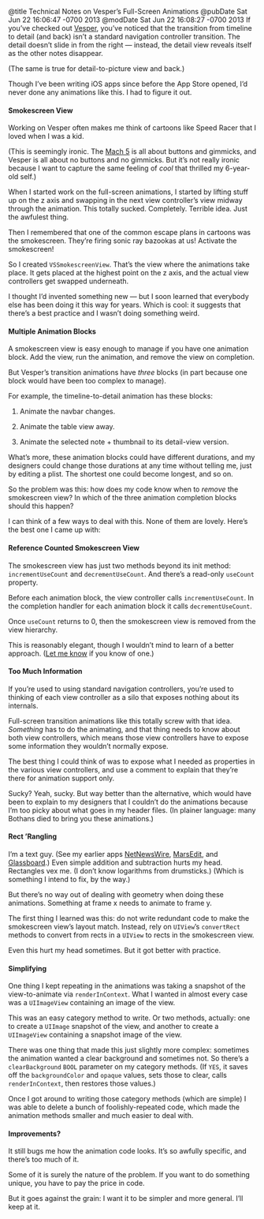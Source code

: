 @title Technical Notes on Vesper’s Full-Screen Animations
@pubDate Sat Jun 22 16:06:47 -0700 2013
@modDate Sat Jun 22 16:08:27 -0700 2013
If you’ve checked out <a href="http://vesperapp.co/">Vesper</a>, you’ve noticed that the transition from timeline to detail (and back) isn’t a standard navigation controller transition. The detail doesn’t slide in from the right — instead, the detail view reveals itself as the other notes disappear.

(The same is true for detail-to-picture view and back.)

Though I’ve been writing iOS apps since before the App Store opened, I’d never done any animations like this. I had to figure it out.

#### Smokescreen View

Working on Vesper often makes me think of cartoons like Speed Racer that I loved when I was a kid.

(This is seemingly ironic. The <a href="http://www.youtube.com/watch?v=43rxThjYWsE">Mach 5</a> is all about buttons and gimmicks, and Vesper is all about no buttons and no gimmicks. But it’s not really ironic because I want to capture the same feeling of <em>cool</em> that thrilled my 6-year-old self.)

When I started work on the full-screen animations, I started by lifting stuff up on the z axis and swapping in the next view controller’s view midway through the animation. This totally sucked. Completely. Terrible idea. Just the awfulest thing.

Then I remembered that one of the common escape plans in cartoons was the smokescreen. They’re firing sonic ray bazookas at us! Activate the smokescreen!

So I created <code>VSSmokescreenView</code>. That’s the view where the animations take place. It gets placed at the highest point on the z axis, and the actual view controllers get swapped underneath.

I thought I’d invented something new — but I soon learned that everybody else has been doing it this way for years. Which is cool: it suggests that there’s a best practice and I wasn’t doing something weird.

#### Multiple Animation Blocks

A smokescreen view is easy enough to manage if you have one animation block. Add the view, run the animation, and remove the view on completion.

But Vesper’s transition animations have <em>three</em> blocks (in part because one block would have been too complex to manage).

For example, the timeline-to-detail animation has these blocks:

1. Animate the navbar changes.

2. Animate the table view away.

3. Animate the selected note + thumbnail to its detail-view version.

What’s more, these animation blocks could have different durations, and my designers could change those durations at any time without telling me, just by editing a plist. The shortest one could become longest, and so on.

So the problem was this: how does my code know when to <em>remove</em> the smokescreen view? In which of the three animation completion blocks should this happen?

I can think of a few ways to deal with this. None of them are lovely. Here’s the best one I came up with:

#### Reference Counted Smokescreen View

The smokescreen view has just two methods beyond its init method: <code>incrementUseCount</code> and <code>decrementUseCount</code>. And there’s a read-only <code>useCount</code> property.

Before each animation block, the view controller calls <code>incrementUseCount</code>. In the completion handler for each animation block it calls <code>decrementUseCount</code>.

Once <code>useCount</code> returns to 0, then the smokescreen view is removed from the view hierarchy.

This is reasonably elegant, though I wouldn’t mind to learn of a better approach. (<a href="https://twitter.com/brentsimmons">Let me know</a> if you know of one.)

#### Too Much Information

If you’re used to using standard navigation controllers, you’re used to thinking of each view controller as a silo that exposes nothing about its internals.

Full-screen transition animations like this totally screw with that idea. <em>Something</em> has to do the animating, and that thing needs to know about both view controllers, which means those view controllers have to expose some information they wouldn’t normally expose.

The best thing I could think of was to expose what I needed as properties in the various view controllers, and use a comment to explain that they’re there for animation support only.

Sucky? Yeah, sucky. But way better than the alternative, which would have been to explain to my designers that I couldn’t do the animations because I’m too picky about what goes in my header files. (In plainer language: many Bothans died to bring you these animations.)

#### Rect ’Rangling

I’m a text guy. (See my earlier apps <a href="http://netnewswireapp.com/">NetNewsWire</a>, <a href="http://www.red-sweater.com/marsedit/">MarsEdit</a>, and <a href="http://glassboard.com/">Glassboard</a>.) Even simple addition and subtraction hurts my head. Rectangles vex me. (I don’t know logarithms from drumsticks.) (Which is something I intend to fix, by the way.)

But there’s no way out of dealing with geometry when doing these animations. Something at frame x needs to animate to frame y.

The first thing I learned was this: do not write redundant code to make the smokescreen view’s layout match. Instead, rely on <code>UIView</code>’s <code>convertRect</code> methods to convert from rects in a <code>UIView</code> to rects in the smokescreen view.

Even this hurt my head sometimes. But it got better with practice.

#### Simplifying

One thing I kept repeating in the animations was taking a snapshot of the view-to-animate via <code>renderInContext</code>. What I wanted in almost every case was a <code>UIImageView</code> containing an image of the view.

This was an easy category method to write. Or two methods, actually: one to create a <code>UIImage</code> snapshot of the view, and another to create a <code>UIImageView</code> containing a snapshot image of the view.

There was one thing that made this just slightly more complex: sometimes the animation wanted a clear background and sometimes not. So there’s a <code>clearBackground</code> <code>BOOL</code> parameter on my category methods. (If <code>YES</code>, it saves off the <code>backgroundColor</code> and <code>opaque</code> values, sets those to clear, calls <code>renderInContext</code>, then restores those values.)

Once I got around to writing those category methods (which are simple) I was able to delete a bunch of foolishly-repeated code, which made the animation methods smaller and much easier to deal with.

#### Improvements?

It still bugs me how the animation code looks. It’s so awfully specific, and there’s too much of it.

Some of it is surely the nature of the problem. If you want to do something unique, you have to pay the price in code.

But it goes against the grain: I want it to be simpler and more general. I’ll keep at it.
